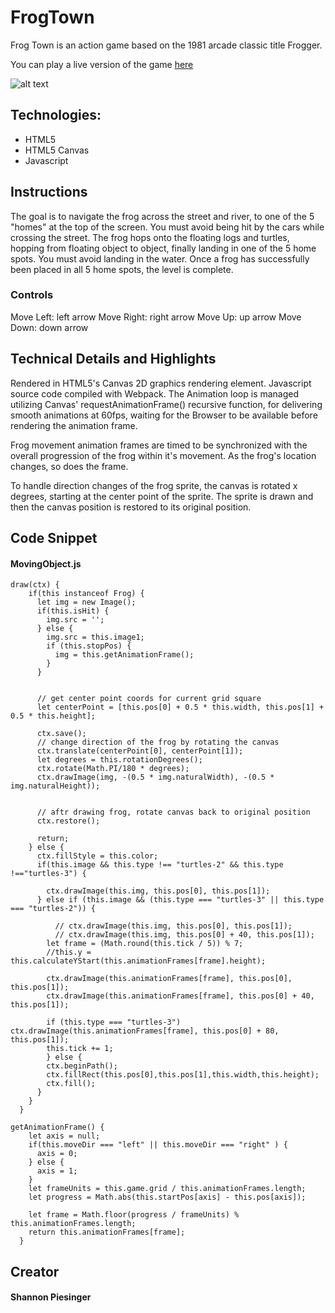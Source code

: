 # FrogTown

Frog Town is an action game based on the 1981 arcade classic title Frogger.  

You can play a live version of the game [here](https://shanp77.github.io/FrogQuest/dist/index.html)

![alt text](./client/src/images/streamworks.png "StreamWorks")

## Technologies:

- HTML5
- HTML5 Canvas
- Javascript

## Instructions

The goal is to navigate the frog across the street and river, to one of the 5 "homes" at the top of the screen.  You must avoid being hit by the cars while crossing the street.  The frog hops onto the floating logs and turtles, hopping from floating object to object, finally landing in one of the 5 home spots.  You must avoid landing in the water.  Once a frog has successfully been placed in all 5 home spots, the level is complete.

### Controls

Move Left: left arrow
Move Right: right arrow
Move Up: up arrow
Move Down: down arrow

## Technical Details and Highlights

Rendered in HTML5's Canvas 2D graphics rendering element. Javascript source code compiled with Webpack. The Animation loop is managed utilizing Canvas' requestAnimationFrame() recursive function, for delivering smooth animations at 60fps, waiting for the Browser to be available before rendering the animation frame.

Frog movement animation frames are timed to be synchronized with the overall progression of the frog within it's movement.  As the frog's location changes, so does the frame.

To handle direction changes of the frog sprite, the canvas is rotated x degrees, starting at the center point of the sprite.  The sprite is drawn and then the canvas position is restored to its original position.

## Code Snippet


#### MovingObject.js

```
draw(ctx) {
    if(this instanceof Frog) {
      let img = new Image();
      if(this.isHit) {
        img.src = '';
      } else {
        img.src = this.image1;
        if (this.stopPos) {
          img = this.getAnimationFrame();
        }
      }
      
      
      // get center point coords for current grid square
      let centerPoint = [this.pos[0] + 0.5 * this.width, this.pos[1] + 0.5 * this.height];
      
      ctx.save();
      // change direction of the frog by rotating the canvas
      ctx.translate(centerPoint[0], centerPoint[1]);
      let degrees = this.rotationDegrees();
      ctx.rotate(Math.PI/180 * degrees);
      ctx.drawImage(img, -(0.5 * img.naturalWidth), -(0.5 * img.naturalHeight));


      // aftr drawing frog, rotate canvas back to original position
      ctx.restore();
      
      return;
    } else {
      ctx.fillStyle = this.color;
      if(this.image && this.type !== "turtles-2" && this.type !=="turtles-3") {
        
        ctx.drawImage(this.img, this.pos[0], this.pos[1]);
      } else if (this.image && (this.type === "turtles-3" || this.type === "turtles-2")) {
        
          // ctx.drawImage(this.img, this.pos[0], this.pos[1]);
          // ctx.drawImage(this.img, this.pos[0] + 40, this.pos[1]);
        let frame = (Math.round(this.tick / 5)) % 7;
        //this.y = this.calculateYStart(this.animationFrames[frame].height);

        ctx.drawImage(this.animationFrames[frame], this.pos[0], this.pos[1]);
        ctx.drawImage(this.animationFrames[frame], this.pos[0] + 40, this.pos[1]);
        
        if (this.type === "turtles-3") ctx.drawImage(this.animationFrames[frame], this.pos[0] + 80, this.pos[1]);
        this.tick += 1;
        } else {
        ctx.beginPath();
        ctx.fillRect(this.pos[0],this.pos[1],this.width,this.height); 
        ctx.fill();
      }
    }
  }

getAnimationFrame() {
    let axis = null;
    if(this.moveDir === "left" || this.moveDir === "right" ) {
      axis = 0;
    } else {
      axis = 1;
    }
    let frameUnits = this.game.grid / this.animationFrames.length;
    let progress = Math.abs(this.startPos[axis] - this.pos[axis]);
  
    let frame = Math.floor(progress / frameUnits) % this.animationFrames.length;
    return this.animationFrames[frame];
  }
```

## Creator

#### Shannon Piesinger
